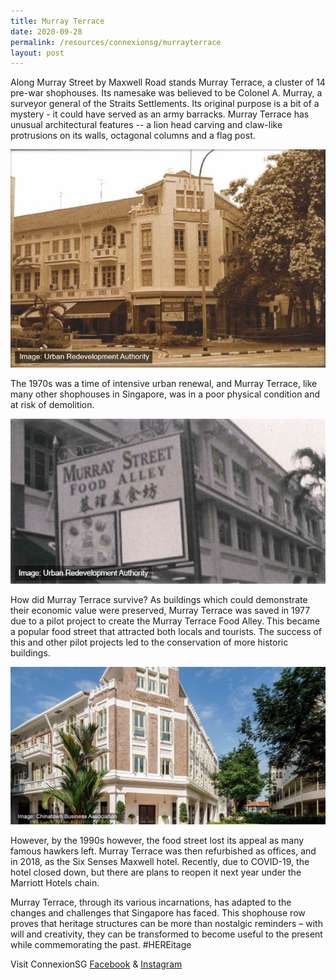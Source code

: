 ```yaml
---
title: Murray Terrace
date: 2020-09-28
permalink: /resources/connexionsg/murrayterrace
layout: post
---
```

Along Murray Street by Maxwell Road stands Murray Terrace, a cluster of 14 pre-war shophouses. Its namesake was believed to be Colonel A. Murray, a surveyor general of the Straits Settlements. Its original purpose is a bit of a mystery - it could have served as an army barracks. Murray Terrace has unusual architectural features -- a lion head carving and claw-like protrusions on its walls, octagonal columns and a flag post.

![Alt text for image on Isomer site](/images/120192087_4447437661964831_2425019169392547505_n.png)

The 1970s was a time of intensive urban renewal, and Murray Terrace, like many other shophouses in Singapore, was in a poor physical condition and at risk of demolition. 

![Alt text for image on Isomer site](/images/119936877_4447437631964834_3390126638480065974_n.png)

How did Murray Terrace survive? As buildings which could demonstrate their economic value were preserved, Murray Terrace was saved in 1977 due to a pilot project to create the Murray Terrace Food Alley. This became a popular food street that attracted both locals and tourists. The success of this and other pilot projects led to the conservation of more historic buildings.

![Alt text for image on Isomer site](/images/120038643_4447437775298153_6368434116803321564_n.jpg)

However, by the 1990s however, the food street lost its appeal as many famous hawkers left. Murray Terrace was then refurbished as offices, and in 2018, as the Six Senses Maxwell hotel. Recently, due to COVID-19, the hotel closed down, but there are plans to reopen it next year under the Marriott Hotels chain.

Murray Terrace, through its various incarnations, has adapted to the changes and challenges that Singapore has faced. This shophouse row proves that heritage structures can be more than nostalgic reminders – with will and creativity, they can be transformed to become useful to the present while commemorating the past. #HEREitage

Visit ConnexionSG [Facebook](https://www.facebook.com/ConnexionSG) & [Instagram](https://www.instagram.com/connexionsg/)